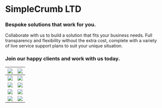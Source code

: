 # SimpleCrumb LTD

### Bespoke solutions that work for you.

Collaborate with us to build a solution that fits your business needs. Full transparency and flexibility without the extra cost, complete with a variety of live service support plans to suit your unique situation.

### Join our happy clients and work with us today.

| ![](https://www.simplecrumb.com/_next/image?url=%2Fbrands%2FNHS.png&w=640&q=75)               | ![](https://www.simplecrumb.com/_next/image?url=%2Fbrands%2FAgilico.png&w=640&q=75)                 |
| --------------------------------------------------------------------------------------------- | --------------------------------------------------------------------------------------------------- |
| ![](https://www.simplecrumb.com/_next/image?url=%2Fbrands%2FEstateTrack.png&w=640&q=75)       | ![](https://www.simplecrumb.com/_next/image?url=%2Fbrands%2FChurchill.png&w=640&q=75)               |
| ![](https://www.simplecrumb.com/_next/image?url=%2Fbrands%2FHappy%20Homewares.png&w=640&q=75) | ![](https://www.simplecrumb.com/_next/image?url=%2Fbrands%2FFingoti.png&w=640&q=75)                 |
| ![](https://www.simplecrumb.com/_next/image?url=%2Fbrands%2FGP%20Metals.png&w=640&q=75)       | ![](https://www.simplecrumb.com/_next/image?url=%2Fbrands%2FAssured.png&w=640&q=75)                 |
| ![](https://www.simplecrumb.com/_next/image?url=%2Fbrands%2FLDC.png&w=640&q=75)               | ![](https://www.simplecrumb.com/_next/image?url=%2Fbrands%2FJohnson%20%26%20Johnson.png&w=640&q=75) |